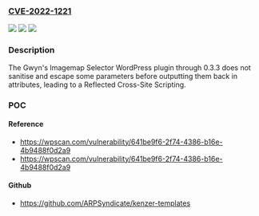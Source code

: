 ### [CVE-2022-1221](https://cve.mitre.org/cgi-bin/cvename.cgi?name=CVE-2022-1221)
![](https://img.shields.io/static/v1?label=Product&message=Gwyn's%20Imagemap%20Selector&color=blue)
![](https://img.shields.io/static/v1?label=Version&message=0.3.3%3C%3D%200.3.3%20&color=brighgreen)
![](https://img.shields.io/static/v1?label=Vulnerability&message=CWE-79%20Cross-site%20Scripting%20(XSS)&color=brighgreen)

### Description

The Gwyn's Imagemap Selector WordPress plugin through 0.3.3 does not sanitise and escape some parameters before outputting them back in attributes, leading to a Reflected Cross-Site Scripting.

### POC

#### Reference
- https://wpscan.com/vulnerability/641be9f6-2f74-4386-b16e-4b9488f0d2a9
- https://wpscan.com/vulnerability/641be9f6-2f74-4386-b16e-4b9488f0d2a9

#### Github
- https://github.com/ARPSyndicate/kenzer-templates

